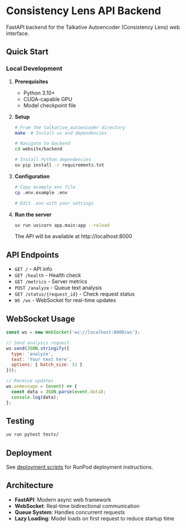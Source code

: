 # Consistency Lens API Backend

FastAPI backend for the Talkative Autoencoder (Consistency Lens) web interface.

## Quick Start

### Local Development

1. **Prerequisites**
   - Python 3.10+
   - CUDA-capable GPU
   - Model checkpoint file

2. **Setup**
   ```bash
   # From the talkative_autoencoder directory
   make  # Install uv and dependencies
   
   # Navigate to backend
   cd website/backend
   
   # Install Python dependencies
   uv pip install -r requirements.txt
   ```

3. **Configuration**
   ```bash
   # Copy example env file
   cp .env.example .env
   
   # Edit .env with your settings
   ```

4. **Run the server**
   ```bash
   uv run uvicorn app.main:app --reload
   ```

   The API will be available at http://localhost:8000

## API Endpoints

- `GET /` - API info
- `GET /health` - Health check
- `GET /metrics` - Server metrics
- `POST /analyze` - Queue text analysis
- `GET /status/{request_id}` - Check request status
- `WS /ws` - WebSocket for real-time updates

## WebSocket Usage

```javascript
const ws = new WebSocket('ws://localhost:8000/ws');

// Send analysis request
ws.send(JSON.stringify({
  type: 'analyze',
  text: 'Your text here',
  options: { batch_size: 32 }
}));

// Receive updates
ws.onmessage = (event) => {
  const data = JSON.parse(event.data);
  console.log(data);
};
```

## Testing

```bash
uv run pytest tests/
```

## Deployment

See [deployment scripts](./scripts/) for RunPod deployment instructions.

## Architecture

- **FastAPI**: Modern async web framework
- **WebSocket**: Real-time bidirectional communication
- **Queue System**: Handles concurrent requests
- **Lazy Loading**: Model loads on first request to reduce startup time